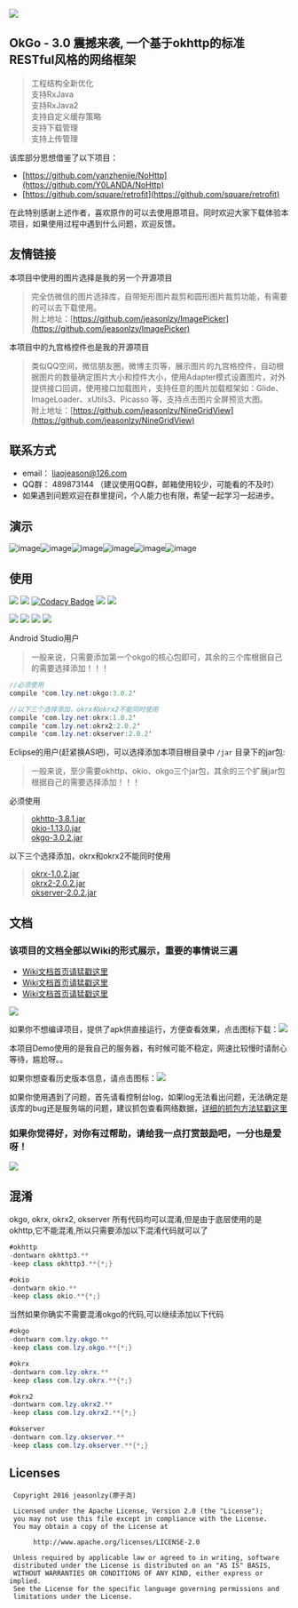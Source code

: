 ![](http://7xss53.com1.z0.glb.clouddn.com/markdown/aqyyw.jpg)

## OkGo - 3.0 震撼来袭, 一个基于okhttp的标准RESTful风格的网络框架

> 工程结构全新优化  
支持RxJava  
支持RxJava2  
支持自定义缓存策略  
支持下载管理  
支持上传管理  

该库部分思想借鉴了以下项目：

 * [https://github.com/yanzhenjie/NoHttp](https://github.com/Y0LANDA/NoHttp) 
 * [https://github.com/square/retrofit](https://github.com/square/retrofit)

在此特别感谢上述作者，喜欢原作的可以去使用原项目。同时欢迎大家下载体验本项目，如果使用过程中遇到什么问题，欢迎反馈。

## 友情链接
本项目中使用的图片选择是我的另一个开源项目
> 完全仿微信的图片选择库，自带矩形图片裁剪和圆形图片裁剪功能，有需要的可以去下载使用。  
附上地址：[https://github.com/jeasonlzy/ImagePicker](https://github.com/jeasonlzy/ImagePicker)

本项目中的九宫格控件也是我的开源项目
> 类似QQ空间，微信朋友圈，微博主页等，展示图片的九宫格控件，自动根据图片的数量确定图片大小和控件大小，使用Adapter模式设置图片，对外提供接口回调，使用接口加载图片，支持任意的图片加载框架如：Glide、ImageLoader、xUtils3、Picasso 等，支持点击图片全屏预览大图。  
附上地址：[https://github.com/jeasonlzy/NineGridView](https://github.com/jeasonlzy/NineGridView)

## 联系方式
 * email： liaojeason@126.com
 * QQ群： 489873144 （建议使用QQ群，邮箱使用较少，可能看的不及时）
 * 如果遇到问题欢迎在群里提问，个人能力也有限，希望一起学习一起进步。

## 演示
![image](https://github.com/jeasonlzy/Screenshots/blob/master/okgo/demo13.gif)![image](https://github.com/jeasonlzy/Screenshots/blob/master/okgo/demo8.gif)![image](https://github.com/jeasonlzy/Screenshots/blob/master/okgo/demo11.gif)![image](https://github.com/jeasonlzy/Screenshots/blob/master/okgo/demo9.gif)![image](https://github.com/jeasonlzy/Screenshots/blob/master/okgo/demo10.gif)![image](https://github.com/jeasonlzy/Screenshots/blob/master/okgo/demo12.gif)

## 使用

[![](https://img.shields.io/badge/API-14%2B-brightgreen.svg?style=flat)](https://android-arsenal.com/api?level=14) [![](https://img.shields.io/badge/platform-android-brightgreen.svg)](https://developer.android.com/index.html) [![Codacy Badge](https://api.codacy.com/project/badge/Grade/5b244560c35c445cbb00b9500b0c5d2a)](https://www.codacy.com/app/jeasonlzy/okhttp-OkGo?utm_source=github.com&amp;utm_medium=referral&amp;utm_content=jeasonlzy/okhttp-OkGo&amp;utm_campaign=Badge_Grade)  [![](https://img.shields.io/hexpm/l/plug.svg)](https://github.com/jeasonlzy/okhttp-OkGo/blob/master/LICENSE)  [![](https://img.shields.io/badge/%E4%BD%9C%E8%80%85-jeasonlzy-orange.svg)](https://github.com/jeasonlzy)

[![](https://img.shields.io/badge/OkGo-v3.0.2-brightgreen.svg)](https://github.com/jeasonlzy/okhttp-OkGo) [![](https://img.shields.io/badge/OkRx-v1.0.2-brightgreen.svg)](https://github.com/jeasonlzy/okhttp-OkGo) [![](https://img.shields.io/badge/OkRx2-v2.0.2-brightgreen.svg)](https://github.com/jeasonlzy/okhttp-OkGo) [![](https://img.shields.io/badge/OkServer-v2.0.2-brightgreen.svg)](https://github.com/jeasonlzy/okhttp-OkGo)

Android Studio用户

> 一般来说，只需要添加第一个okgo的核心包即可，其余的三个库根据自己的需要选择添加！！！

```java
//必须使用
compile 'com.lzy.net:okgo:3.0.2'

//以下三个选择添加，okrx和okrx2不能同时使用
compile 'com.lzy.net:okrx:1.0.2'
compile 'com.lzy.net:okrx2:2.0.2'  
compile 'com.lzy.net:okserver:2.0.2'
```

Eclipse的用户(赶紧换AS吧)，可以选择添加本项目根目录中 `/jar` 目录下的jar包:

> 一般来说，至少需要okhttp、okio、okgo三个jar包，其余的三个扩展jar包根据自己的需要选择添加！！！

必须使用
> [okhttp-3.8.1.jar](https://raw.githubusercontent.com/jeasonlzy/okhttp-OkGo/master/jar/okhttp-3.8.1.jar)  
[okio-1.13.0.jar](https://raw.githubusercontent.com/jeasonlzy/okhttp-OkGo/master/jar/okio-1.13.0.jar)   
[okgo-3.0.2.jar](https://raw.githubusercontent.com/jeasonlzy/okhttp-OkGo/master/jar/okgo-3.0.2.jar)   

以下三个选择添加，okrx和okrx2不能同时使用
> [okrx-1.0.2.jar](https://raw.githubusercontent.com/jeasonlzy/okhttp-OkGo/master/jar/okrx-1.0.2.jar)  
[okrx2-2.0.2.jar](https://raw.githubusercontent.com/jeasonlzy/okhttp-OkGo/master/jar/okrx2-2.0.2.jar)   
[okserver-2.0.2.jar](https://raw.githubusercontent.com/jeasonlzy/okhttp-OkGo/master/jar/okserver-2.0.2.jar)  

## 文档
### 该项目的文档全部以Wiki的形式展示，重要的事情说三遍
- [Wiki文档首页请猛戳这里](https://github.com/jeasonlzy/okhttp-OkGo/wiki)
- [Wiki文档首页请猛戳这里](https://github.com/jeasonlzy/okhttp-OkGo/wiki)
- [Wiki文档首页请猛戳这里](https://github.com/jeasonlzy/okhttp-OkGo/wiki)

![](http://7xss53.com1.z0.glb.clouddn.com/markdown/w0ujl.jpg)

如果你不想编译项目，提供了apk供直接运行，方便查看效果，点击图标下载：[![](https://img.shields.io/badge/downloads-okgo__v3.0.2.apk-blue.svg)](http://7xss53.com1.z0.glb.clouddn.com/file/okgo_v3.0.2.apk)

本项目Demo使用的是我自己的服务器，有时候可能不稳定，网速比较慢时请耐心等待，尴尬呀。。

如果你想查看历史版本信息，请点击图标：[![](https://img.shields.io/badge/release-tags-ff69b4.svg)](https://github.com/jeasonlzy/okhttp-OkGo/releases)

如果你使用遇到了问题，首先请看控制台log，如果log无法看出问题，无法确定是该库的bug还是服务端的问题，建议抓包查看网络数据，[详细的抓包方法猛戳这里](https://github.com/jeasonlzy/okhttp-OkGo/wiki#网络抓包)

### 如果你觉得好，对你有过帮助，请给我一点打赏鼓励吧，一分也是爱呀！
![](https://ws2.sinaimg.cn/large/006tNbRwly1fgidan2gc9j30jg0a2wg6.jpg)

## 混淆
okgo, okrx, okrx2, okserver 所有代码均可以混淆,但是由于底层使用的是 okhttp,它不能混淆,所以只需要添加以下混淆代码就可以了
```java
#okhttp
-dontwarn okhttp3.**
-keep class okhttp3.**{*;}

#okio
-dontwarn okio.**
-keep class okio.**{*;}
```

当然如果你确实不需要混淆okgo的代码,可以继续添加以下代码
```java
#okgo
-dontwarn com.lzy.okgo.**
-keep class com.lzy.okgo.**{*;}

#okrx
-dontwarn com.lzy.okrx.**
-keep class com.lzy.okrx.**{*;}

#okrx2
-dontwarn com.lzy.okrx2.**
-keep class com.lzy.okrx2.**{*;}

#okserver
-dontwarn com.lzy.okserver.**
-keep class com.lzy.okserver.**{*;}
```

## Licenses
```
 Copyright 2016 jeasonlzy(廖子尧)

 Licensed under the Apache License, Version 2.0 (the "License");
 you may not use this file except in compliance with the License.
 You may obtain a copy of the License at

      http://www.apache.org/licenses/LICENSE-2.0

 Unless required by applicable law or agreed to in writing, software
 distributed under the License is distributed on an "AS IS" BASIS,
 WITHOUT WARRANTIES OR CONDITIONS OF ANY KIND, either express or implied.
 See the License for the specific language governing permissions and
 limitations under the License.
```

